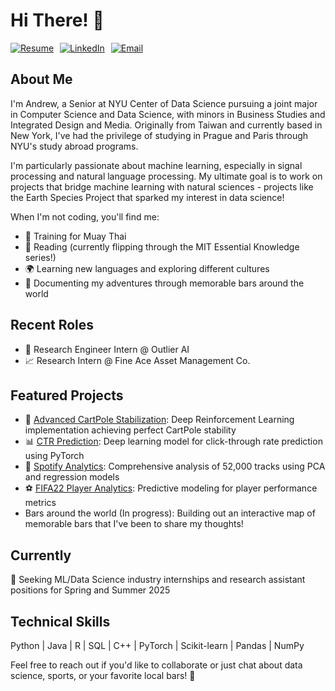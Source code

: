 # Hi There! 👋 

<div style="display: flex; gap: 10px;">
    <a href="https://github.com/ALiao18/Resume/blob/main/resumeF24.pdf">
        <img src="https://img.shields.io/badge/Resume-purple?style=for-the-badge" alt="Resume"/>
    </a>
    <a href="https://www.linkedin.com/in/andrew-liao18/">
        <img src="https://img.shields.io/badge/LinkedIn-0077B5?style=for-the-badge&logo=linkedin&logoColor=white" alt="LinkedIn"/>
    </a>
    <a href="mailto:yl8520@nyu.edu">
        <img src="https://img.shields.io/badge/Email-D14836?style=for-the-badge&logo=gmail&logoColor=white" alt="Email"/>
    </a>
</div>

## About Me
I'm Andrew, a Senior at NYU Center of Data Science pursuing a joint major in Computer Science and Data Science, with minors in Business Studies and Integrated Design and Media. Originally from Taiwan and currently based in New York, I've had the privilege of studying in Prague and Paris through NYU's study abroad programs.

I'm particularly passionate about machine learning, especially in signal processing and natural language processing. My ultimate goal is to work on projects that bridge machine learning with natural sciences - projects like the Earth Species Project that sparked my interest in data science!

When I'm not coding, you'll find me:
- 🥊 Training for Muay Thai
- 📘 Reading (currently flipping through the MIT Essential Knowledge series!)
- 🌍 Learning new languages and exploring different cultures
- 🍻 Documenting my adventures through memorable bars around the world

## Recent Roles
- 🔬 Research Engineer Intern @ Outlier AI
- 📈 Research Intern @ Fine Ace Asset Management Co.

## Featured Projects
- 🤖 [Advanced CartPole Stabilization](https://github.com/ALiao18/Deep-RL-Cartpole): Deep Reinforcement Learning implementation achieving perfect CartPole stability
- 📊 [CTR Prediction](https://github.com/ALiao18/AVAZU-CTR-Classification): Deep learning model for click-through rate prediction using PyTorch
- 🎵 [Spotify Analytics](https://github.com/ALiao18/Charting-the-Charts): Comprehensive analysis of 52,000 tracks using PCA and regression models
- ⚽ [FIFA22 Player Analytics](https://github.com/ALiao18/FIFA22-Player-Data-Analysis): Predictive modeling for player performance metrics
- Bars around the world (In progress): Building out an interactive map of memorable bars that I've been to share my thoughts!

## Currently
🔭 Seeking ML/Data Science industry internships and research assistant positions for Spring and Summer 2025

## Technical Skills
Python | Java | R | SQL | C++ | PyTorch | Scikit-learn | Pandas | NumPy

Feel free to reach out if you'd like to collaborate or just chat about data science, sports, or your favorite local bars! 🎯
